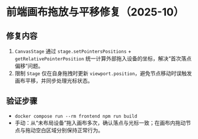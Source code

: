 # 前端画布拖放与平移修复（2025-10）

## 修复内容
1. `CanvasStage` 通过 `stage.setPointersPositions` + `getRelativePointerPosition` 统一计算外部拖入设备的坐标，解决“首次落点偏移”问题。
2. 限制 `Stage` 仅在自身拖拽时更新 `viewport.position`，避免节点移动时误触发画布平移，并同步处理光标状态。

## 验证步骤
- `docker compose run --rm frontend npm run build`
- 手动：从“未布局设备”拖入画布多次，确认落点与光标一致；在画布内拖动节点与拖动空白区域分别保持正常行为。
